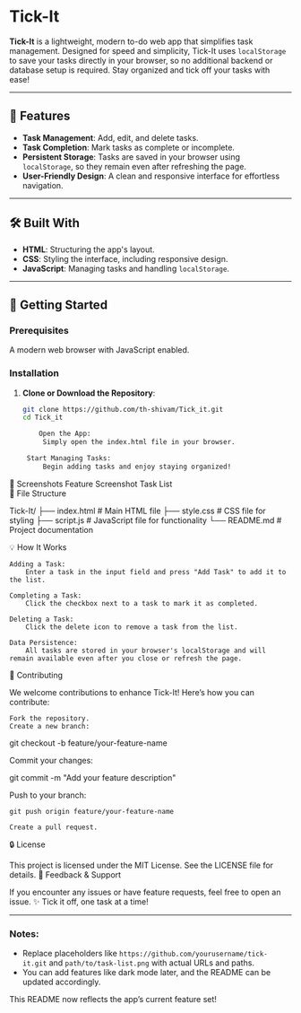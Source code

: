 # Tick-It

**Tick-It** is a lightweight, modern to-do web app that simplifies task management. Designed for speed and simplicity, Tick-It uses `localStorage` to save your tasks directly in your browser, so no additional backend or database setup is required. Stay organized and tick off your tasks with ease!

---

## 🚀 Features

- **Task Management**: Add, edit, and delete tasks.
- **Task Completion**: Mark tasks as complete or incomplete.
- **Persistent Storage**: Tasks are saved in your browser using `localStorage`, so they remain even after refreshing the page.
- **User-Friendly Design**: A clean and responsive interface for effortless navigation.

---

## 🛠️ Built With

- **HTML**: Structuring the app's layout.
- **CSS**: Styling the interface, including responsive design.
- **JavaScript**: Managing tasks and handling `localStorage`.

---

## 🎯 Getting Started

### Prerequisites

A modern web browser with JavaScript enabled.

### Installation

1. **Clone or Download the Repository**:
   ```bash
   git clone https://github.com/th-shivam/Tick_it.git
   cd Tick_it

       Open the App:
        Simply open the index.html file in your browser.

    Start Managing Tasks:
        Begin adding tasks and enjoy staying organized!

📸 Screenshots
Feature	Screenshot
Task List	
📂 File Structure

Tick-It/
├── index.html       # Main HTML file
├── style.css        # CSS file for styling
├── script.js        # JavaScript file for functionality
└── README.md        # Project documentation

💡 How It Works

    Adding a Task:
        Enter a task in the input field and press "Add Task" to add it to the list.

    Completing a Task:
        Click the checkbox next to a task to mark it as completed.

    Deleting a Task:
        Click the delete icon to remove a task from the list.

    Data Persistence:
        All tasks are stored in your browser's localStorage and will remain available even after you close or refresh the page.

🧩 Contributing

We welcome contributions to enhance Tick-It! Here’s how you can contribute:

    Fork the repository.
    Create a new branch:

git checkout -b feature/your-feature-name

Commit your changes:

git commit -m "Add your feature description"

Push to your branch:

    git push origin feature/your-feature-name

    Create a pull request.

🔒 License

This project is licensed under the MIT License. See the LICENSE file for details.
💬 Feedback & Support

If you encounter any issues or have feature requests, feel free to open an issue.
✨ Tick it off, one task at a time!


---

### Notes:
- Replace placeholders like `https://github.com/yourusername/tick-it.git` and `path/to/task-list.png` with actual URLs and paths.
- You can add features like dark mode later, and the README can be updated accordingly. 

This README now reflects the app’s current feature set!

   
